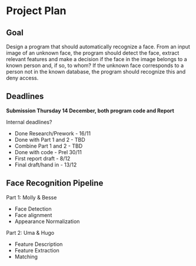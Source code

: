 # Project Plan
## Goal
Design a program that should automatically recognize a face. From an input image of an unknown face, the program
should detect the face, extract relevant features and make a decision if the face in the image
belongs to a known person and, if so, to whom? If the unknown face corresponds to a person not in the known database, 
the program should recognize this and deny access.

## Deadlines
 **Submission Thursday 14 December, both program code and Report**
 
 Internal deadlines?
  - Done Research/Prework - 16/11
  - Done with Part 1 and 2 - TBD
  - Combine Part 1 and 2 - TBD
  - Done with code - Prel 30/11
  - First report draft - 8/12
  - Final draft/hand in - 13/12
  
## Face Recognition Pipeline
Part 1: Molly & Besse
 - Face Detection
 - Face alignment
 - Appearance Normalization

Part 2: Uma & Hugo
 - Feature Description
 - Feature Extraction
 - Matching
